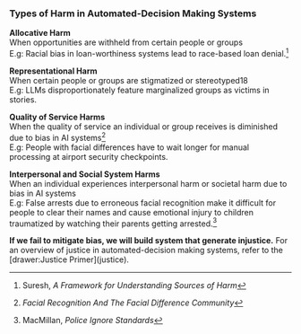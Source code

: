 ### Types of Harm in Automated-Decision Making Systems

**Allocative Harm**  
When opportunities are withheld from certain people or groups  
E.g: Racial bias in loan-worthiness systems lead to race-based loan denial.[^1]

**Representational Harm**  
When certain people or groups are stigmatized or stereotyped18  
E.g: LLMs disproportionately feature marginalized groups as victims in stories.

**Quality of Service Harms**  
When the quality of service an individual or group receives is diminished due to bias in AI systems[^2]  
E.g: People with facial differences have to wait longer for manual processing at airport security checkpoints.

**Interpersonal and Social System Harms**  
When an individual experiences interpersonal harm or societal harm due to bias in AI systems  
E.g: False arrests due to erroneous facial recognition make it difficult for people to clear their names and cause emotional injury to children traumatized by watching their parents getting arrested.[^3]

**If we fail to mitigate bias, we will build system that generate injustice.** For an overview of justice in automated-decision making systems, refer to the \[drawer:Justice Primer\](justice).

[^1]:  Suresh, *A Framework for Understanding Sources of Harm*

[^2]:  *Facial Recognition And The Facial Difference Community*

[^3]:   MacMillan, *Police Ignore Standards*